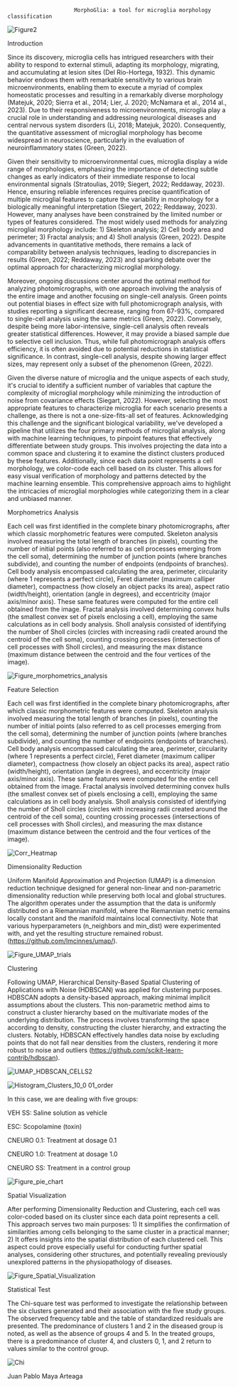                          MorphoGlia: a tool for microglia morphology classification
![Figure2](https://github.com/Maya-Arteaga/Morphology/assets/70504322/c498a759-7cff-4317-ba91-7fa1a8c1521f)

Introduction 

Since its discovery, microglia cells has intrigued researchers with their ability to respond to external stimuli, adapting its morphology, migrating, and accumulating at lesion sites (Del Rio-Hortega, 1932). This dynamic behavior endows them with remarkable sensitivity to various brain microenvironments, enabling them to execute a myriad of complex homeostatic processes and resulting in a remarkably diverse morphology (Matejuk, 2020; Sierra et al., 2014; Lier, J. 2020; McNamara et al., 2014 al., 2023). Due to their responsiveness to microenvironments, microglia play a crucial role in understanding and addressing neurological diseases and central nervous system disorders (Li, 2018; Matejuk, 2020). Consequently, the quantitative assessment of microglial morphology has become widespread in neuroscience, particularly in the evaluation of neuroinflammatory states (Green, 2022).

Given their sensitivity to microenvironmental cues, microglia display a wide range of morphologies, emphasizing the importance of detecting subtle changes as early indicators of their immediate response to local environmental signals (Stratoulias, 2019; Siegert, 2022; Reddaway, 2023). Hence, ensuring reliable inferences requires precise quantification of multiple microglial features to capture the variability in morphology for a biologically meaningful interpretation (Siegert, 2022; Reddaway, 2023). However, many analyses have been constrained by the limited number or types of features considered. The most widely used methods for analyzing microglial morphology include: 1) Skeleton analysis; 2) Cell body area and perimeter; 3) Fractal analysis; and 4) Sholl analysis (Green, 2022). Despite advancements in quantitative methods, there remains a lack of comparability between analysis techniques, leading to discrepancies in results (Green, 2022; Reddaway, 2023) and sparking debate over the optimal approach for characterizing microglial morphology.

Moreover, ongoing discussions center around the optimal method for analyzing photomicrographs, with one approach involving the analysis of the entire image and another focusing on single-cell analysis. Green points out potential biases in effect size with full photomicrograph analysis, with studies reporting a significant decrease, ranging from 67-93%, compared to single-cell analysis using the same metrics (Green, 2022). Conversely, despite being more labor-intensive, single-cell analysis often reveals greater statistical differences. However, it may provide a biased sample due to selective cell inclusion. Thus, while full photomicrograph analysis offers efficiency, it is often avoided due to potential reductions in statistical significance. In contrast, single-cell analysis, despite showing larger effect sizes, may represent only a subset of the phenomenon (Green, 2022).

Given the diverse nature of microglia and the unique aspects of each study, it's crucial to identify a sufficient number of variables that capture the complexity of microglial morphology while minimizing the introduction of noise from covariance effects (Siegart, 2022). However, selecting the most appropriate features to characterize microglia for each scenario presents a challenge, as there is not a one-size-fits-all set of features. Acknowledging this challenge and the significant biological variability, we've developed a pipeline that utilizes the four primary methods of microglial analysis, along with machine learning techniques, to pinpoint features that effectively differentiate between study groups. This involves projecting the data into a common space and clustering it to examine the distinct clusters produced by these features. Additionally, since each data point represents a cell morphology, we color-code each cell based on its cluster. This allows for easy visual verification of morphology and patterns detected by the machine learning ensemble. This comprehensive approach aims to highlight the intricacies of microglial morphologies while categorizing them in a clear and unbiased manner.




Morphometrics Analysis

Each cell was first identified in the complete binary photomicrographs, after which classic morphometric features were computed. Skeleton analysis involved measuring the total length of branches (in pixels), counting the number of initial points (also referred to as cell processes emerging from the cell soma), determining the number of junction points (where branches subdivide), and counting the number of endpoints (endpoints of branches). Cell body analysis encompassed calculating the area, perimeter, circularity (where 1 represents a perfect circle), Feret diameter (maximum calliper diameter), compactness (how closely an object packs its area), aspect ratio (width/height), orientation (angle in degrees), and eccentricity (major axis/minor axis). These same features were computed for the entire cell obtained from the image. Fractal analysis involved determining convex hulls (the smallest convex set of pixels enclosing a cell), employing the same calculations as in cell body analysis. Sholl analysis consisted of identifying the number of Sholl circles (circles with increasing radii created around the centroid of the cell soma), counting crossing processes (intersections of cell processes with Sholl circles), and measuring the max distance (maximum distance between the centroid and the four vertices of the image).


![Figure_morphometrics_analysis](https://github.com/Maya-Arteaga/Morphology/assets/70504322/c91266f2-07d2-4a28-85b4-e092a6c8beca)




Feature Selection

Each cell was first identified in the complete binary photomicrographs, after which classic morphometric features were computed. Skeleton analysis involved measuring the total length of branches (in pixels), counting the number of initial points (also referred to as cell processes emerging from the cell soma), determining the number of junction points (where branches subdivide), and counting the number of endpoints (endpoints of branches). Cell body analysis encompassed calculating the area, perimeter, circularity (where 1 represents a perfect circle), Feret diameter (maximum calliper diameter), compactness (how closely an object packs its area), aspect ratio (width/height), orientation (angle in degrees), and eccentricity (major axis/minor axis). These same features were computed for the entire cell obtained from the image. Fractal analysis involved determining convex hulls (the smallest convex set of pixels enclosing a cell), employing the same calculations as in cell body analysis. Sholl analysis consisted of identifying the number of Sholl circles (circles with increasing radii created around the centroid of the cell soma), counting crossing processes (intersections of cell processes with Sholl circles), and measuring the max distance (maximum distance between the centroid and the four vertices of the image).



![Corr_Heatmap](https://github.com/Maya-Arteaga/Morphology/assets/70504322/d2b59693-e12c-4c91-9996-d4efb266614b)





Dimensionality Reduction

Uniform Manifold Approximation and Projection (UMAP) is a dimension reduction technique designed for general non-linear and non-parametric dimensionality reduction while preserving both local and global structures. The algorithm operates under the assumption that the data is uniformly distributed on a Riemannian manifold, where the Riemannian metric remains locally constant and the manifold maintains local connectivity. Note that various hyperparameters (n_neighbors and min_dist) were experimented with, and yet the resulting structure remained robust. (https://github.com/lmcinnes/umap/).




![Figure_UMAP_trials](https://github.com/Maya-Arteaga/Morphology/assets/70504322/4dac335a-7a1a-4fbc-804b-950ec96b4eb9)


Clustering

Following UMAP, Hierarchical Density-Based Spatial Clustering of Applications with Noise (HDBSCAN) was applied for clustering purposes. HDBSCAN adopts a density-based approach, making minimal implicit assumptions about the clusters. This non-parametric method aims to construct a cluster hierarchy based on the multivariate modes of the underlying distribution. The process involves transforming the space according to density, constructing the cluster hierarchy, and extracting the clusters. Notably, HDBSCAN effectively handles data noise by excluding points that do not fall near densities from the clusters, rendering it more robust to noise and outliers (https://github.com/scikit-learn-contrib/hdbscan).

![UMAP_HDBSCAN_CELLS2](https://github.com/Maya-Arteaga/Morphology/assets/70504322/ccab3478-0ad0-4d50-9b80-f754a08a884b)

![Histogram_Clusters_10_0 01_order](https://github.com/Maya-Arteaga/Morphology/assets/70504322/0d680224-681e-4e12-b9ed-d03076d19c85)

In this case, we are dealing with five groups:

VEH SS: Saline solution as vehicle

ESC: Scopolamine (toxin)

CNEURO 0.1: Treatment at dosage 0.1

CNEURO 1.0: Treatment at dosage 1.0

CNEURO SS: Treatment in a control group

![Figure_pie_chart](https://github.com/Maya-Arteaga/Morphology/assets/70504322/5641aba8-031c-49ac-8915-a2a0c6e28c61)


Spatial Visualization

After performing Dimensionality Reduction and Clustering, each cell was color-coded based on its cluster since each data point represents a cell. This approach serves two main purposes: 1) It simplifies the confirmation of similarities among cells belonging to the same cluster in a practical manner; 2) It offers insights into the spatial distribution of each clustered cell. This aspect could prove especially useful for conducting further spatial analyses, considering other structures, and potentially revealing previously unexplored patterns in the physiopathology of diseases.




![Figure_Spatial_Visualization](https://github.com/Maya-Arteaga/Morphology/assets/70504322/ffa50504-7b4d-451d-b38c-6c75bfdea2a4)


Statistical Test

The Chi-square test was performed to investigate the relationship between the six clusters generated and their association with the five study groups. The observed frequency table and the table of standardized residuals are presented. The predominance of clusters 1 and 2 in the diseased group is noted, as well as the absence of groups 4 and 5. In the treated groups, there is a predominance of cluster 4, and clusters 0, 1, and 2 return to values similar to the control group.


![Chi](https://github.com/Maya-Arteaga/Morphology/assets/70504322/0868e7af-ae3f-40a4-8169-926d972c8b14)





Juan Pablo Maya Arteaga
